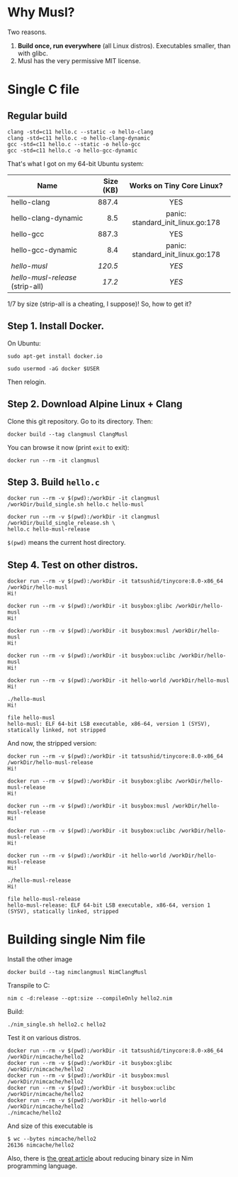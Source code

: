 # Why Musl?

Two reasons.

1. **Build once, run everywhere** (all Linux distros). Executables smaller, than with glibc.
2. Musl has the very permissive MIT license.

# Single C file

## Regular build

    clang -std=c11 hello.c --static -o hello-clang
    clang -std=c11 hello.c -o hello-clang-dynamic
    gcc -std=c11 hello.c --static -o hello-gcc
    gcc -std=c11 hello.c -o hello-gcc-dynamic

That's what I got on my 64-bit Ubuntu system:

| Name                    | Size (KB) | Works on Tiny Core Linux?         |
| ----------------------- | --------: | :-------------------------------: |
| hello-clang             |     887.4 | YES                               |
| hello-clang-dynamic     |       8.5 | panic: standard_init_linux.go:178 |
| hello-gcc               |     887.3 | YES                               |
| hello-gcc-dynamic       |       8.4 | panic: standard_init_linux.go:178 |
| *hello-musl*            |   *120.5* | *YES*                             |
| *hello-musl-release* (strip-all)   |    *17.2* | *YES*                             |

1/7 by size (strip-all is a cheating, I suppose)! So, how to get it?

## Step 1. Install Docker.

On Ubuntu:

    sudo apt-get install docker.io

    sudo usermod -aG docker $USER
    
Then relogin.

## Step 2. Download Alpine Linux + Clang

Clone this git repository. Go to its directory. Then:

    docker build --tag clangmusl ClangMusl

You can browse it now (print `exit` to exit):

    docker run --rm -it clangmusl

## Step 3. Build `hello.c`

    docker run --rm -v $(pwd):/workDir -it clangmusl /workDir/build_single.sh hello.c hello-musl
    
    docker run --rm -v $(pwd):/workDir -it clangmusl /workDir/build_single_release.sh \
    hello.c hello-musl-release

`$(pwd)` means the current host directory.

## Step 4. Test on other distros.

    docker run --rm -v $(pwd):/workDir -it tatsushid/tinycore:8.0-x86_64 /workDir/hello-musl
    Hi!

    docker run --rm -v $(pwd):/workDir -it busybox:glibc /workDir/hello-musl
    Hi!

    docker run --rm -v $(pwd):/workDir -it busybox:musl /workDir/hello-musl
    Hi!

    docker run --rm -v $(pwd):/workDir -it busybox:uclibc /workDir/hello-musl
    Hi!

    docker run --rm -v $(pwd):/workDir -it hello-world /workDir/hello-musl
    Hi!

    ./hello-musl 
    Hi!

    file hello-musl
    hello-musl: ELF 64-bit LSB executable, x86-64, version 1 (SYSV), statically linked, not stripped

And now, the stripped version:

    docker run --rm -v $(pwd):/workDir -it tatsushid/tinycore:8.0-x86_64 /workDir/hello-musl-release
    Hi!

    docker run --rm -v $(pwd):/workDir -it busybox:glibc /workDir/hello-musl-release
    Hi!

    docker run --rm -v $(pwd):/workDir -it busybox:musl /workDir/hello-musl-release
    Hi!

    docker run --rm -v $(pwd):/workDir -it busybox:uclibc /workDir/hello-musl-release
    Hi!

    docker run --rm -v $(pwd):/workDir -it hello-world /workDir/hello-musl-release
    Hi!

    ./hello-musl-release
    Hi!

    file hello-musl-release
    hello-musl-release: ELF 64-bit LSB executable, x86-64, version 1 (SYSV), statically linked, stripped

# Building single Nim file

Install the other image

```
docker build --tag nimclangmusl NimClangMusl
```

Transpile to C:

```
nim c -d:release --opt:size --compileOnly hello2.nim
```

Build:

```
./nim_single.sh hello2.c hello2
```

Test it on various distros.

    docker run --rm -v $(pwd):/workDir -it tatsushid/tinycore:8.0-x86_64 /workDir/nimcache/hello2
    docker run --rm -v $(pwd):/workDir -it busybox:glibc /workDir/nimcache/hello2
    docker run --rm -v $(pwd):/workDir -it busybox:musl /workDir/nimcache/hello2
    docker run --rm -v $(pwd):/workDir -it busybox:uclibc /workDir/nimcache/hello2
    docker run --rm -v $(pwd):/workDir -it hello-world /workDir/nimcache/hello2
    ./nimcache/hello2

And size of this executable is

    $ wc --bytes nimcache/hello2
    26136 nimcache/hello2

Also, there is [the great article](https://hookrace.net/blog/nim-binary-size/) about
reducing binary size in Nim programming language.

